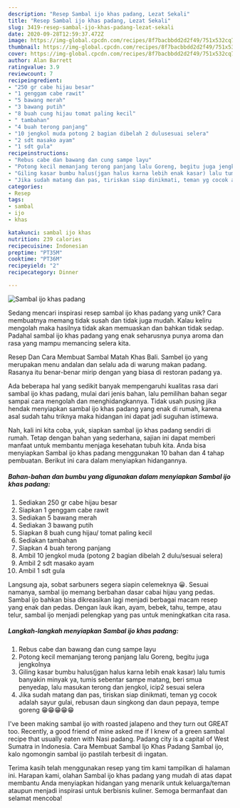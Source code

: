 ```yaml
---
description: "Resep Sambal ijo khas padang, Lezat Sekali"
title: "Resep Sambal ijo khas padang, Lezat Sekali"
slug: 3419-resep-sambal-ijo-khas-padang-lezat-sekali
date: 2020-09-28T12:59:37.472Z
image: https://img-global.cpcdn.com/recipes/8f7bacbbdd2d2f49/751x532cq70/sambal-ijo-khas-padang-foto-resep-utama.jpg
thumbnail: https://img-global.cpcdn.com/recipes/8f7bacbbdd2d2f49/751x532cq70/sambal-ijo-khas-padang-foto-resep-utama.jpg
cover: https://img-global.cpcdn.com/recipes/8f7bacbbdd2d2f49/751x532cq70/sambal-ijo-khas-padang-foto-resep-utama.jpg
author: Alan Barrett
ratingvalue: 3.9
reviewcount: 7
recipeingredient:
- "250 gr cabe hijau besar"
- "1 genggam cabe rawit"
- "5 bawang merah"
- "3 bawang putih"
- "8 buah cung hijau tomat paling kecil"
- " tambahan"
- "4 buah terong panjang"
- "10 jengkol muda potong 2 bagian dibelah 2 dulusesuai selera"
- "2 sdt masako ayam"
- "1 sdt gula"
recipeinstructions:
- "Rebus cabe dan bawang dan cung sampe layu"
- "Potong kecil memanjang terong panjang lalu Goreng, begitu juga jengkolnya"
- "Giling kasar bumbu halus(jgan halus karna lebih enak kasar) lalu tumis banyakin minyak ya, tumis sebentar sampe matang, beri smua penyedap, lalu masukan terong dan jengkol, icip2 sesuai selera"
- "Jika sudah matang dan pas, tiriskan siap dinikmati, teman yg cocok adalah sayur gulai, rebusan daun singkong dan daun pepaya, tempe goreng 😁😁😁😁😁"
categories:
- Resep
tags:
- sambal
- ijo
- khas

katakunci: sambal ijo khas 
nutrition: 239 calories
recipecuisine: Indonesian
preptime: "PT35M"
cooktime: "PT36M"
recipeyield: "2"
recipecategory: Dinner

---
```



![Sambal ijo khas padang](https://img-global.cpcdn.com/recipes/8f7bacbbdd2d2f49/751x532cq70/sambal-ijo-khas-padang-foto-resep-utama.jpg)

Sedang mencari inspirasi resep sambal ijo khas padang yang unik? Cara membuatnya memang tidak susah dan tidak juga mudah. Kalau keliru mengolah maka hasilnya tidak akan memuaskan dan bahkan tidak sedap. Padahal sambal ijo khas padang yang enak seharusnya punya aroma dan rasa yang mampu memancing selera kita.

Resep Dan Cara Membuat Sambal Matah Khas Bali. Sambel ijo yang merupakan menu andalan dan selalu ada di warung makan padang. Rasanya itu benar-benar mirip dengan yang biasa di restoran padang ya.

Ada beberapa hal yang sedikit banyak mempengaruhi kualitas rasa dari sambal ijo khas padang, mulai dari jenis bahan, lalu pemilihan bahan segar sampai cara mengolah dan menghidangkannya. Tidak usah pusing jika hendak menyiapkan sambal ijo khas padang yang enak di rumah, karena asal sudah tahu triknya maka hidangan ini dapat jadi suguhan istimewa.


Nah, kali ini kita coba, yuk, siapkan sambal ijo khas padang sendiri di rumah. Tetap dengan bahan yang sederhana, sajian ini dapat memberi manfaat untuk membantu menjaga kesehatan tubuh kita. Anda bisa menyiapkan Sambal ijo khas padang menggunakan 10 bahan dan 4 tahap pembuatan. Berikut ini cara dalam menyiapkan hidangannya.

<!--inarticleads1-->

##### Bahan-bahan dan bumbu yang digunakan dalam menyiapkan Sambal ijo khas padang:

1. Sediakan 250 gr cabe hijau besar
1. Siapkan 1 genggam cabe rawit
1. Sediakan 5 bawang merah
1. Sediakan 3 bawang putih
1. Siapkan 8 buah cung hijau/ tomat paling kecil
1. Sediakan  tambahan
1. Siapkan 4 buah terong panjang
1. Ambil 10 jengkol muda (potong 2 bagian dibelah 2 dulu/sesuai selera)
1. Ambil 2 sdt masako ayam
1. Ambil 1 sdt gula


Langsung aja, sobat sarbuners segera siapin celemeknya 😀. Sesuai namanya, sambal ijo memang berbahan dasar cabai hijau yang pedas. Sambal ijo bahkan bisa dikreasikan lagi menjadi berbagai macam resep yang enak dan pedas. Dengan lauk ikan, ayam, bebek, tahu, tempe, atau telur, sambal ijo menjadi pelengkap yang pas untuk meningkatkan cita rasa. 

<!--inarticleads2-->

##### Langkah-langkah menyiapkan Sambal ijo khas padang:

1. Rebus cabe dan bawang dan cung sampe layu
1. Potong kecil memanjang terong panjang lalu Goreng, begitu juga jengkolnya
1. Giling kasar bumbu halus(jgan halus karna lebih enak kasar) lalu tumis banyakin minyak ya, tumis sebentar sampe matang, beri smua penyedap, lalu masukan terong dan jengkol, icip2 sesuai selera
1. Jika sudah matang dan pas, tiriskan siap dinikmati, teman yg cocok adalah sayur gulai, rebusan daun singkong dan daun pepaya, tempe goreng 😁😁😁😁😁


I&#39;ve been making sambal ijo with roasted jalapeno and they turn out GREAT too. Recently, a good friend of mine asked me if I knew of a green sambal recipe that usually eaten with Nasi padang. Padang city is a capital of West Sumatra in Indonesia. Cara Membuat Sambal Ijo Khas Padang Sambal ijo, kalo ngomongin sambal ijo pastilah terbesit di ingatan. 

Terima kasih telah menggunakan resep yang tim kami tampilkan di halaman ini. Harapan kami, olahan Sambal ijo khas padang yang mudah di atas dapat membantu Anda menyiapkan hidangan yang menarik untuk keluarga/teman ataupun menjadi inspirasi untuk berbisnis kuliner. Semoga bermanfaat dan selamat mencoba!
